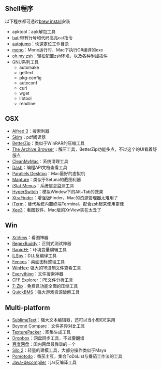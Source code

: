 
## Shell程序

以下程序都可通过[brew install](http://brew.sh/)安装
- apktool：apk解包工具
- [bat](https://github.com/sharkdp/bat):带有行号和代码高亮cat指令
- [autojump](https://github.com/wting/autojump)：快速定位工作目录
- [mono](http://www.mono-project.com/)：Mono运行时，Mac下执行C#编译的exe
- [oh my zsh](http://ohmyz.sh/)：轻松配置zsh环境，以及各种附加插件
- GNU系列工具
	- automake
	- gettext
	- pkg-config
	- autoconf
	- curl
	- wget
	- libtool
	- readline

## OSX
- [Alfred 3](https://www.alfredapp.com/)：搜索利器
- [Skim](http://skim-app.sourceforge.net/)：pdf阅读器
- [BetterZip](https://macitbetter.com/)：类似于WinRAR的压缩工具
- [The Archive Browser](https://archivebrowser.c3.cx/)：解压工具，BetterZip功能多点，不过这个的UI看着舒服点
- [CleanMyMac](http://cleanmymac.com/)：系统清理工具
- [Dash](https://kapeli.com/dash)：编程API文档查看工具
- [Parallels Desktop](http://www.parallels.com/)：Mac最好的虚拟机
- [Mapture](http://anatoo.jp/mapture/)：类似于Setuna的截图利器
- [iStat Menus](https://bjango.com/mac/istatmenus/)：系统信息监测工具
- [HyperSwitch](https://bahoom.com/hyperswitch)：模拟Window下的Alt+Tab的效果
- [XtraFinder](https://www.trankynam.com/xtrafinder/)：增强版Finder，Mac的资源管理器太难用了
- [iTerm](https://www.iterm2.com/)：替代系统内置终端Terminal，配合zsh起来使用更佳
- [Xee3](https://xee.c3.cx/)：看图软件，Mac版的XnView实在太丑了

## Win
- [XnView](http://www.xnview.com/en/)：看图神器
- [RegexBuddy](https://www.regexbuddy.com/)：正则式测试神器
- [RapidEE](https://www.rapidee.com/en/download)：环境变量编辑工具
- [ILSpy](http://ilspy.net/)：DLL反编译工具
- [Fences](http://www.stardock.com/products/fences/)：桌面图标整理工具
- [WinHex](https://www.x-ways.net/winhex/): 强大的16进制文件查看工具
- [Everything](https://www.voidtools.com/)：文件搜索神器
- [CFF Explorer](http://www.ntcore.com/exsuite.php)：PE文件分析工具
- [7-Zip](http://www.7-zip.org/)：免费且功能全面的压缩工具
- [QuickBMS](http://aluigi.altervista.org/quickbms.htm)：强大游戏资源破解工具

## Multi-platform
- [SublimeText](https://www.sublimetext.com/)：强大文本编辑器，还可以当小型IDE来用
- [Beyond Compare](http://www.scootersoftware.com/download.php)：文件差异对比工具
- [TexturePacker](https://www.codeandweb.com/texturepacker)：图集生成工具
- [Dropbox](https://www.dropbox.com/)：网盘同步工具，不过要翻墙
- [百度网盘](http://pan.baidu.com/download#pan)：国内网盘最靠谱的一个
- [Silo 2](http://nevercenter.com/silo/)：轻量的建模工具，大部分操作类似于Maya
- [Pomotodo](https://pomotodo.com/)：番茄土豆，集合ToDoList与番茄工作法的工具
- [Java-decompiler](https://github.com/java-decompiler/jd-gui)：jar反编译工具

